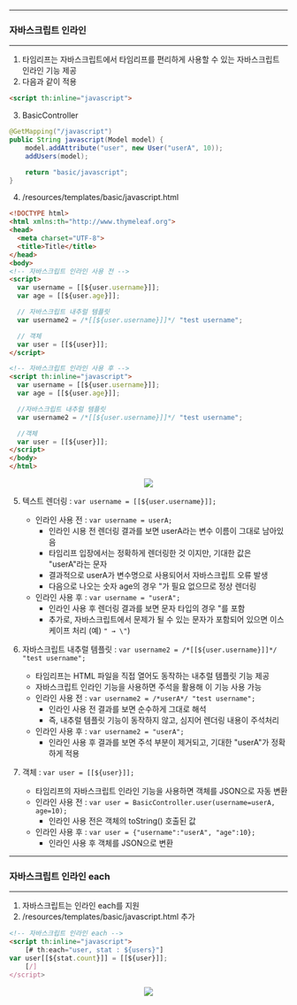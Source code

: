 -----
### 자바스크립트 인라인
-----
1. 타임리프는 자바스크립트에서 타임리프를 편리하게 사용할 수 있는 자바스크립트 인라인 기능 제공
2. 다음과 같이 적용
```html
<script th:inline="javascript">
```

3. BasicController
```java
@GetMapping("/javascript")
public String javascript(Model model) {
    model.addAttribute("user", new User("userA", 10));
    addUsers(model);

    return "basic/javascript";
}
```

4. /resources/templates/basic/javascript.html
```html
<!DOCTYPE html>
<html xmlns:th="http://www.thymeleaf.org">
<head>
  <meta charset="UTF-8">
  <title>Title</title>
</head>
<body>
<!-- 자바스크립트 인라인 사용 전 -->
<script>
  var username = [[${user.username}]];
  var age = [[${user.age}]];

  // 자바스크립트 내추럴 템플릿
  var username2 = /*[[${user.username}]]*/ "test username";

  // 객체
  var user = [[${user}]];
</script>

<!-- 자바스크립트 인라인 사용 후 -->
<script th:inline="javascript">
  var username = [[${user.username}]];
  var age = [[${user.age}]];

  //자바스크립트 내추럴 템플릿
  var username2 = /*[[${user.username}]]*/ "test username";

  //객체
  var user = [[${user}]];
</script>
</body>
</html>
```

<div align="center">
<img src="https://github.com/sooyounghan/Spring/assets/34672301/4c83a33d-0f04-4bf8-94fb-45d4fe3cfcc2">
</div>

5. 텍스트 렌더링 : ```var username = [[${user.username}]];```
   - 인라인 사용 전 : ```var username = userA;```
     + 인라인 시용 전 렌더링 결과를 보면 userA라는 변수 이름이 그대로 남아있음
     + 타임리프 입장에서는 정확하게 렌더링한 것 이지만, 기대한 값은 "userA"라는 문자
     + 결과적으로 userA가 변수명으로 사용되어서 자바스크립트 오류 발생
     + 다음으로 나오는 숫자 age의 경우 "가 필요 없으므로 정상 렌더링
   - 인라인 사용 후 : ```var username = "userA";```
     + 인라인 사용 후 렌더링 결과를 보면 문자 타입의 경우 "를 포함
     + 추가로, 자바스크립트에서 문제가 될 수 있는 문자가 포함되어 있으면 이스케이프 처리 (예) ```" → \"```)

6. 자바스크립트 내추럴 템플릿 : ```var username2 = /*[[${user.username}]]*/ "test username";```
   - 타임리프는 HTML 파일을 직접 열어도 동작하는 내추럴 템플릿 기능 제공
   - 자바스크립트 인라인 기능을 사용하면 주석을 활용해 이 기능 사용 가능
   - 인라인 사용 전 : ```var username2 = /*userA*/ "test username";```
     + 인라인 사용 전 결과를 보면 순수하게 그대로 해석
     + 즉, 내추럴 템플릿 기능이 동작하지 않고, 심지어 렌더링 내용이 주석처리
   - 인라인 사용 후 : ```var username2 = "userA";```
     + 인라인 사용 후 결과를 보면 주석 부분이 제거되고, 기대한 "userA"가 정확하게 적용

7. 객체 : ```var user = [[${user}]];```
   - 타임리프의 자바스크립트 인라인 기능을 사용하면 객체를 JSON으로 자동 변환
   - 인라인 사용 전 : ```var user = BasicController.user(username=userA, age=10);```
     + 인라인 사용 전은 객체의 toString() 호출된 값
   - 인라인 사용 후 : ```var user = {"username":"userA", "age":10};```
     + 인라인 사용 후 객체를 JSON으로 변환

-----
### 자바스크립트 인라인 each
-----
1. 자바스크립트는 인라인 each를 지원
2. /resources/templates/basic/javascript.html 추가
```html
<!-- 자바스크립트 인라인 each -->
<script th:inline="javascript">
    [# th:each="user, stat : ${users}"]
var user[[${stat.count}]] = [[${user}]]; 
    [/]
</script>
```

<div align="center">
<img src="https://github.com/sooyounghan/Spring/assets/34672301/7784e929-512c-4441-9829-7c8224aa4bce">
</div>


  
